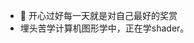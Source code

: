 - 👋 开心过好每一天就是对自己最好的奖赏
- 埋头苦学计算机图形学中，正在学shader。

<!---
SAM0619TJ/SAM0619TJ is a ✨ special ✨ repository because its `README.md` (this file) appears on your GitHub profile.
You can click the Preview link to take a look at your changes.
--->
